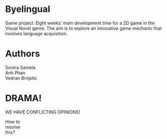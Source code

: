 # Byelingual
Game project: Eight weeks' main development time for a 2D game in the Visual Novel genre. The aim is to explore an innovative game mechanic that involves language acquisition.

# Authors<br/>
Sontra Samela<br/>
Anh Phan<br/>
Vedran Brnjetic<br/>

# DRAMA!

WE HAVE CONFLICTING OPINIONS!

How to <br>resolve</br> this?